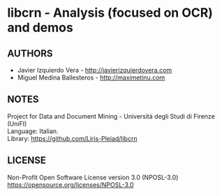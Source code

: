 # libcrn - Analysis (focused on OCR) and demos
## AUTHORS 
* Javier Izquierdo Vera - http://javierizquierdovera.com
* Miguel Medina Ballesteros - http://maximetinu.com

## NOTES
Project for Data and Document Mining - Università degli Studi di Firenze (UniFI)<br /> 
Language: Italian.<br /> 
Library: https://github.com/Liris-Pleiad/libcrn

## LICENSE
Non-Profit Open Software License version 3.0 (NPOSL-3.0)
https://opensource.org/licenses/NPOSL-3.0
